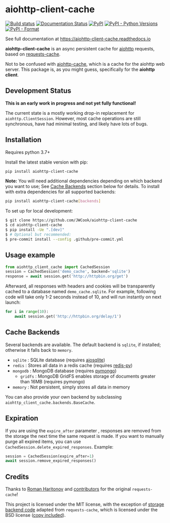 # aiohttp-client-cache

[![Build status](https://github.com/JWCook/aiohttp-client-cache/workflows/Build/badge.svg)](https://github.com/JWCook/aiohttp-client-cache/actions)
[![Documentation Status](https://img.shields.io/readthedocs/aiohttp-client-cache/stable?label=docs)](https://aiohttp-client-cache.readthedocs.io/en/latest/)
[![PyPI](https://img.shields.io/pypi/v/aiohttp-client-cache?color=blue)](https://pypi.org/project/aiohttp-client-cache)
[![PyPI - Python Versions](https://img.shields.io/pypi/pyversions/aiohttp-client-cache)](https://pypi.org/project/aiohttp-client-cache)
[![PyPI - Format](https://img.shields.io/pypi/format/aiohttp-client-cache?color=blue)](https://pypi.org/project/aiohttp-client-cache)
<!--- [![Coverage Status](https://coveralls.io/repos/github/JWCook/aiohttp-client-cache/badge.svg?branch=master)](https://coveralls.io/github/JWCook/aiohttp-client-cache?branch=master) --->

See full documentation at https://aiohttp-client-cache.readthedocs.io

**aiohttp-client-cache** is an async persistent cache for [aiohttp](https://docs.aiohttp.org)
requests, based on [requests-cache](https://github.com/reclosedev/requests-cache).

Not to be confused with [aiohttp-cache](https://github.com/cr0hn/aiohttp-cache), which is a cache
for the aiohttp web server. This package is, as you might guess, specifically for the **aiohttp client**.

## Development Status
**This is an early work in progress and not yet fully functional!**

The current state is a mostly working drop-in replacement for `aiohttp.ClientSession`.
However, most cache operations are still synchronous, have had minimal testing, and likely have lots of bugs.

## Installation
Requires python 3.7+

Install the latest stable version with pip:
```bash
pip install aiohttp-client-cache
```

**Note:** You will need additional dependencies depending on which backend you want to use; See
[Cache Backends](#cache-backends) section below for details.
To install with extra dependencies for all supported backends:
```bash
pip install aiohttp-client-cache[backends]
```

To set up for local development:

```bash
$ git clone https://github.com/JWCook/aiohttp-client-cache
$ cd aiohttp-client-cache
$ pip install -Ue ".[dev]"
$ # Optional but recommended:
$ pre-commit install --config .github/pre-commit.yml
```

## Usage example
```python
from aiohttp_client_cache import CachedSession
session = CachedSession('demo_cache', backend='sqlite')
response = await session.get('http://httpbin.org/get')
```

Afterward, all responses with headers and cookies will be transparently cached to
a database named `demo_cache.sqlite`. For example, following code will take only
1-2 seconds instead of 10, and will run instantly on next launch:

```python
for i in range(10):
    await session.get('http://httpbin.org/delay/1')
```

## Cache Backends
Several backends are available.
The default backend is `sqlite`, if installed; otherwise it falls back to `memory`.

* `sqlite` : SQLite database (requires [aiosqlite](https://github.com/omnilib/aiosqlite))
* `redis` : Stores all data in a redis cache (requires [redis-py](https://github.com/andymccurdy/redis-py))
* `mongodb` : MongoDB database (requires [pymongo](https://pymongo.readthedocs.io/en/stable/))
    * `gridfs` : MongoDB GridFS enables storage of documents greater than 16MB (requires pymongo)
* `memory` : Not persistent, simply stores all data in memory

You can also provide your own backend by subclassing `aiohttp_client_cache.backends.BaseCache`.

## Expiration
If you are using the `expire_after` parameter , responses are removed from the storage the next time
the same request is made. If you want to manually purge all expired items, you can use
`CachedSession.delete_expired_responses`. Example:

```python
session = CachedSession(expire_after=1)
await session.remove_expired_responses()
```

## Credits
Thanks to [Roman Haritonov](https://github.com/reclosedev) and
[contributors](https://github.com/reclosedev/requests-cache/blob/master/CONTRIBUTORS.rst)
for the original `requests-cache`!

This project is licensed under the MIT license, with the exception of
[storage backend code](https://github.com/reclosedev/requests-cache/tree/master/requests_cache/backends/storage)
adapted from `requests-cache`, which is licensed under the BSD license
([copy included](https://github.com/JWCook/aiohttp-client-cache/blob/master/requests_cache.md)).
